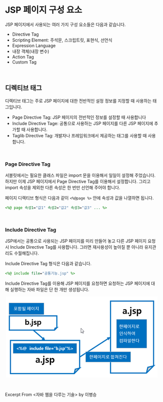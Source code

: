 # JSP 페이지 구성 요소

JSP 페이지에서 사용되는 여러 가지 구성 요소들은 다음과 같습니다.

- Directive Tag
- Scripting Element: 주석문, 스크립트릿, 표현식, 선언식
- Expression Language
- 내장 객체(내장 변수)
- Action Tag
- Custom Tag

&nbsp;

## 디렉티브 태그

디렉티브 태그는 주로 JSP 페이지에 대한 전반적인 설정 정보를 지정할 때 사용하는 태그입니다.

- Page Directive Tag: JSP 페이지의 전반적인 정보를 설정할 때 사용합니다
- Include Directive Tage: 공통으로 사용하는 JSP 페이지를 다른 JSP 페이지에 추가할 때 사용합니다.
- Taglib Directive Tag: 개발자나 프레임워크에서 제공하는 태그를 사용할 때 사용합니다.

&nbsp;

### Page Directive Tag

서블릿에서는 필요한 클래스 파일은 import 문을 이용해서 일일이 설정해 주었습니다. 하지만 이제 JSP 페이지에서 Page Directive Tag를 이용해서 설정합니다. 그리고 import 속성을 제외한 다른 속성은 한 번만 선언해 주어야 합니다.

페이지 디렉티브 형식은 다음과 같이 ```<%@page %>``` 안에 속성과 값을 나열하면 됩니다.

```jsp
<%@ page 속성1="값1" 속성2="값2" 속성3="값3" ... %>
```

&nbsp;

### Include Directive Tag

JSP에서는 공통으로 사용되는 JSP 페이지를 미리 만들어 놓고 다른 JSP 페이지 요청 시 Include Directive Tag를 사용합니다. 그러면 재사용성이 높아질 뿐 아니라 유지관리도 수월해집니다.

Include Directive Tag 형식은 다음과 같습니다.

```jsp
<%@ include file="공통기능.jsp" %>
```

Include Directive Tag를 이용해 JSP 페이지를 요청하면 요청하는 JSP 페이지에 대해 실행하는 자바 파일은 단 한 개만 생성됩니다.

<img src="../images/jsp-include-tag.png" alt="jsp-include" width="500" style="margin-left: auto; margin-right: auto; display: block;"/>

&nbsp;

Excerpt From <자바 웹을 다루는 기술> by 이병승
